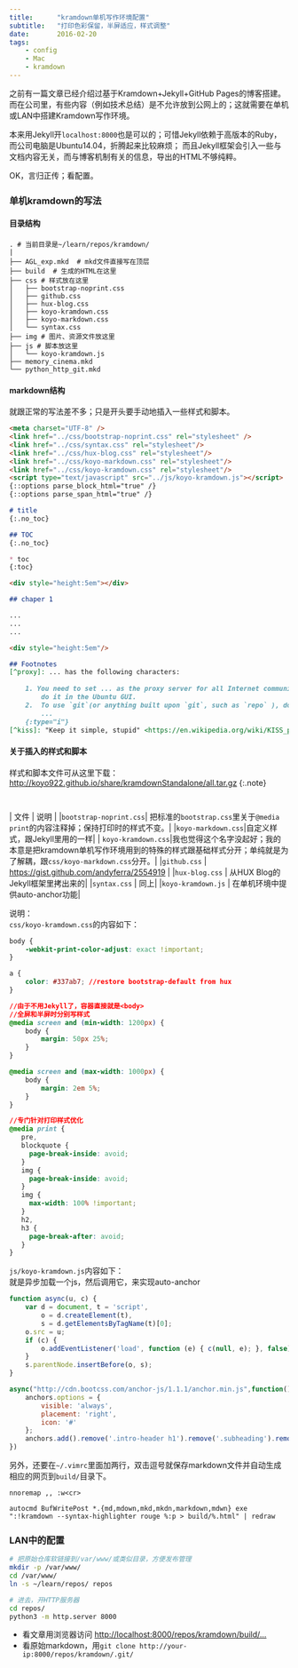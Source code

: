 ```yaml
---
title:      "kramdown单机写作环境配置"
subtitle:   "打印色彩保留，半屏适应，样式调整"
date:       2016-02-20
tags:
    - config
    - Mac
    - kramdown
---
```


之前有一篇文章已经介绍过基于Kramdown+Jekyll+GitHub Pages的博客搭建。
而在公司里，有些内容（例如技术总结）是不允许放到公网上的；这就需要在单机或LAN中搭建Kramdown写作环境。

本来用Jekyll开`localhost:8000`也是可以的；可惜Jekyll依赖于高版本的Ruby，而公司电脑是Ubuntu14.04，折腾起来比较麻烦；
而且Jekyll框架会引入一些与文档内容无关，而与博客机制有关的信息，导出的HTML不够纯粹。

OK，言归正传；看配置。

### 单机kramdown的写法

#### 目录结构

~~~ tree
. # 当前目录是~/learn/repos/kramdown/
|
├── AGL_exp.mkd  # mkd文件直接写在顶层
├── build  # 生成的HTML在这里
├── css # 样式放在这里
│   ├── bootstrap-noprint.css
│   ├── github.css
│   ├── hux-blog.css
│   ├── koyo-kramdown.css
│   ├── koyo-markdown.css
│   └── syntax.css
├── img # 图片、资源文件放这里
├── js # 脚本放这里
│   └── koyo-kramdown.js
├── memory_cinema.mkd
└── python_http_git.mkd
~~~

#### markdown结构
就跟正常的写法差不多；只是开头要手动地插入一些样式和脚本。

~~~ markdown
<meta charset="UTF-8" />
<link href="../css/bootstrap-noprint.css" rel="stylesheet" />
<link href="../css/syntax.css" rel="stylesheet"/>
<link href="../css/hux-blog.css" rel="stylesheet"/>
<link href="../css/koyo-markdown.css" rel="stylesheet"/>
<link href="../css/koyo-kramdown.css" rel="stylesheet"/>
<script type="text/javascript" src="../js/koyo-kramdown.js"></script>
{::options parse_block_html="true" /}
{::options parse_span_html="true" /}

# title
{:.no_toc}

## TOC
{:.no_toc}

* toc
{:toc}

<div style="height:5em"></div>

## chaper 1

...
...
...

<div style="height:5em"/>

## Footnotes
[^proxy]: ... has the following characters:
	
	1. You need to set ... as the proxy server for all Internet communications,
		do it in the Ubuntu GUI.
	2.	To use `git`(or anything built upon `git`, such as `repo` ), do the following:
		...
	{:type="i"}
[^kiss]: "Keep it simple, stupid" <https://en.wikipedia.org/wiki/KISS_principle#In_software_development>
~~~

#### 关于插入的样式和脚本
样式和脚本文件可从这里下载：<http://koyo922.github.io/share/kramdownStandalone/all.tar.gz>
{:.note}

<div style="height:1em"></div>

| 文件 | 说明 |
|`bootstrap-noprint.css`| 把标准的`bootstrap.css`里关于`@media print`的内容注释掉；保持打印时的样式不变。|
|`koyo-markdown.css`|自定义样式，跟Jekyll里用的一样|
| `koyo-kramdown.css`|我也觉得这个名字没起好；我的本意是把kramdown单机写作环境用到的特殊的样式跟基础样式分开；单纯就是为了解耦，跟`css/koyo-markdown.css`分开。|
|`github.css` | <https://gist.github.com/andyferra/2554919> |
|`hux-blog.css` | 从HUX Blog的Jekyll框架里拷出来的|
|`syntax.css` | 同上|
|`koyo-kramdown.js` | 在单机环境中提供auto-anchor功能|


说明：  
`css/koyo-kramdown.css`的内容如下：

~~~ css
body {
	-webkit-print-color-adjust: exact !important;
}

a {
	color: #337ab7; //restore bootstrap-default from hux
}

//由于不用Jekyll了，容器直接就是<body>
//全屏和半屏时分别写样式
@media screen and (min-width: 1200px) {
	body {
		margin: 50px 25%;
	}
}

@media screen and (max-width: 1000px) {
    body {
		margin: 2em 5%;
    }
}

//专门针对打印样式优化
@media print {
   pre,
   blockquote {
     page-break-inside: avoid;
   }
   img {
     page-break-inside: avoid;
   }
   img {
     max-width: 100% !important;
   }
   h2,
   h3 {
     page-break-after: avoid;
   }
}
~~~

`js/koyo-kramdown.js`内容如下：  
就是异步加载一个js，然后调用它，来实现auto-anchor

~~~ js
function async(u, c) {
	var d = document, t = 'script',
		o = d.createElement(t),
		s = d.getElementsByTagName(t)[0];
	o.src = u;
	if (c) {
		o.addEventListener('load', function (e) { c(null, e); }, false);
	}
	s.parentNode.insertBefore(o, s);
}

async("http://cdn.bootcss.com/anchor-js/1.1.1/anchor.min.js",function(){
	anchors.options = {
		visible: 'always',
		placement: 'right',
		icon: '#'
	};
	anchors.add().remove('.intro-header h1').remove('.subheading').remove('.sidebar-container h5');
})
~~~

另外，还要在`~/.vimrc`里面加两行，双击逗号就保存markdown文件并自动生成相应的网页到`build/`目录下。

~~~ vimrc
nnoremap ,, :w<cr>

autocmd BufWritePost *.{md,mdown,mkd,mkdn,markdown,mdwn} exe ":!kramdown --syntax-highlighter rouge %:p > build/%.html" | redraw
~~~

### LAN中的配置

~~~ zsh
# 把原始仓库软链接到/var/www/或类似目录，方便发布管理
mkdir -p /var/www/
cd /var/www/
ln -s ~/learn/repos/ repos

# 进去，开HTTP服务器
cd repos/
python3 -m http.server 8000
~~~

*	看文章用浏览器访问 <http://localhost:8000/repos/kramdown/build/...>
*	看原始markdown，用`git clone http://your-ip:8000/repos/kramdown/.git/`

